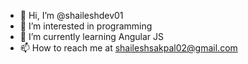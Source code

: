 - 👋 Hi, I’m @shaileshdev01
- 👀 I’m interested in programming
- 🌱 I’m currently learning Angular JS
- 📫 How to reach me at shaileshsakpal02@gmail.com

<!---
shaileshdev01/shaileshdev01 is a ✨ special ✨ repository because its `README.md` (this file) appears on your GitHub profile.
You can click the Preview link to take a look at your changes.
--->
